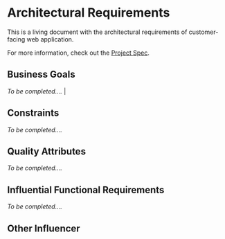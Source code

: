 # Architectural Requirements

This is a living document with the architectural requirements of customer-facing web application.

For more information, check out the [Project Spec](./spec.md).

## Business Goals

_To be completed...._                                     |

## Constraints

_To be completed...._

## Quality Attributes

_To be completed...._

## Influential Functional Requirements

_To be completed...._

## Other Influencer
